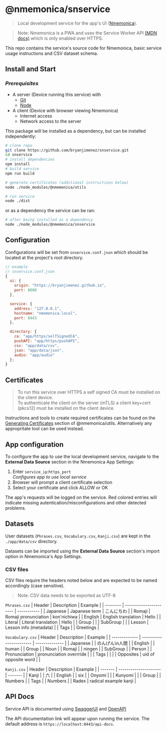 # @nmemonica/snservice

>Local development service for the app's UI ([Nmemonica](https://github.com/bryanjimenez/nmemonica)).

>Note: Nmemonica is a PWA and uses the Service Worker API [(MDN docs)](https://developer.mozilla.org/en-US/docs/Web/API/Service_Worker_API) which is only enabled over HTTPS.


This repo contains the service's source code for Nmemonica, basic service usage instructions and CSV dataset schema.


## Install and Start
### *Prerequisites*
- A server (Device running this service) with
  - [Git](https://git-scm.com/)
  - [Node](https://nodejs.org)
- A client (Device with browser viewing Nmemonica)
  - Internet access
  - Network access to the server

This package will be installed as a dependency, but can be installed independently:
```bash
# clone repo
git clone https://github.com/bryanjimenez/snservice.git
cd snservice
# install dependencies
npm install
# build service
npm run build

# generate certificates (additional instructions below)
node ./node_modules/@nmemonica/utils

# run service
node ./dist
```

or as a dependency the service can be ran:
```bash
# after being installed as a dependency
node ./node_modules/@nmemonica/snservice
```


## Configuration

Configurations will be set from `snservice.conf.json` which should be located at the project's root directory.

```js
// example
// snservice.conf.json
{
  ui: {
    origin: "https://bryanjimenez.github.io",
    port: 8080
  },

  service: {
    address: "127.0.0.1",
    hostname: "nmemonica.local",
    port: 8443
  },

  directory: {
    ca: "app/https/selfSignedCA",
    pushAPI: "app/https/pushAPI",
    csv: "app/data/csv",
    json: "app/data/json",
    audio: "app/audio"
  };
}
```


## Certificates
>To run this service over HTTPS a self signed CA must be installed on the client device.  
To authenticate the client on the server (mTLS) a client key+cert (pkcs12) must be installed on the client device.

Instructions and tools to create required certificates can be found 
on the [Generating Certificates](https://github.com/bryanjimenez/nmemonica-utils/blob/main/README.md#generating-certfificates) section of @nmemonica/utils. Alternatively any appropritate tool can be used instead.


## App configuration
To configure the app to use the local development service,
navigate to the **External Data Source** section in the Nmemonica App Settings: 
1. Enter `service_ip`:`https_port`  
   *Configures app to use local service*
1. Browser will prompt a client certificate selection
1. Select your certificate and click ALLOW or OK

The app's requests will be logged on the service. Red colored entries will indicate missing autentication/misconfigurations and other detected problems. 


## Datasets

User datasets (`Phrases.csv`, `Vocabulary.csv`, `Kanji.csv`) are kept in the `./app/data/csv` directory.

Datasets can be imported using the **External Data Source** section's import option in Nmemonica's App Settings.


### CSV files

CSV files require the headers noted below and are expected to be named accordingly (case sensitive).

>Note: CSV data needs to be exported as UTF-8

`Phrases.csv`
| Header   | Description            | Example     |
| -------- | ---------------------- | ----------- |
| Japanese | Japanese term          | こんにちわ  |
| Romaji   | Romaji pronunciation   | kon'nichiwa |
| English  | English translation    | Hello       |
| Literal  | Literal translation    | Hello       |
| Group    |                        |
| SubGroup |                        |
| Lesson   | Lesson info (metadata) |
| Tags     |                        | Greetings   |

`Vocabulary.csv`
| Header        | Description             | Example        |
| ------------- | ----------------------- | -------------- |
| Japanese      |                         | のんげん\n人間 |
| English       |                         | human          |
| Group         |                         | Noun           |
| Romaji        |                         | ningen         |
| SubGroup      |                         | Person         |
| Pronunciation | pronunciation overrride |                |
| Tags          |                         |                |
| Opposites     | uid of opposite word    |                |

`Kanji.csv`
| Header  | Description           | Example |
| ------- | --------------------- | ------- |
| Kanji   |                       | 六      |
| English |                       | six     |
| Onyomi  |                       |
| Kunyomi |                       |
| Group   |                       | Numbers |
| Tags    |                       | Numbers |
| Radex   | radical example kanji |


## API Docs

Service API is documented using [SwaggerUI](https://swagger.io/docs/specification/basic-structure/) and [OpenAPI](https://github.com/OAI/OpenAPI-Specification/blob/3.0.1/versions/3.0.1.md)

The API documentation link will appear upon running the service. The default address is `https://localhost:8443/api-docs`.